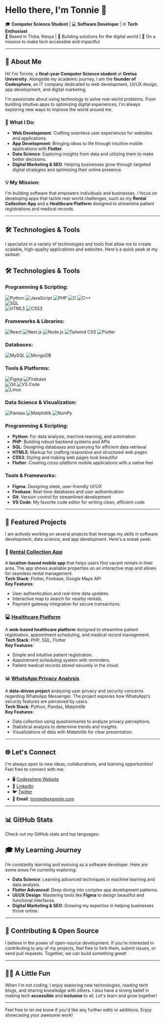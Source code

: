 # Hello there, I'm **Tonnie** 👋

🎓 **Computer Science Student** | 💻 **Software Developer** | 🌐 **Tech Enthusiast**  
📍 Based in Thika, Kenya | 🌟 Building solutions for the digital world | 🚀 On a mission to make tech accessible and impactful

---

## 🚀 About Me
Hi! I'm Tonnie, a **final-year Computer Science student** at **Gretsa University**. Alongside my academic journey, I am the **founder of Codesphere**, an IT company dedicated to web development, UI/UX design, app development, and digital marketing.

I'm passionate about using technology to solve real-world problems. From building intuitive apps to optimizing digital experiences, I'm always exploring new ways to improve the world around me.

### 🚀 What I Do:
- **Web Development**: Crafting seamless user experiences for websites and applications.
- **App Development**: Bringing ideas to life through intuitive mobile applications with **Flutter**.
- **Data Science**: Exploring insights from data and utilizing them to make better decisions.
- **Digital Marketing & SEO**: Helping businesses grow through targeted digital strategies and optimizing their online presence.

### 💡 My Mission:
I'm building software that empowers individuals and businesses. I focus on developing apps that tackle real-world challenges, such as my **Rental Collection App** and a **Healthcare Platform** designed to streamline patient registrations and medical records.

---

## 🛠️ Technologies & Tools
I specialize in a variety of technologies and tools that allow me to create scalable, high-quality applications and websites. Here's a quick peek at my skillset:

## 🛠️ Technologies & Tools

### Programming & Scripting:
![Python](https://img.shields.io/badge/Python-3776AB?style=for-the-badge&logo=python&logoColor=white)
![JavaScript](https://img.shields.io/badge/JavaScript-F7DF1E?style=for-the-badge&logo=javascript&logoColor=black)
![PHP](https://img.shields.io/badge/PHP-777BB4?style=for-the-badge&logo=php&logoColor=white)
![C](https://img.shields.io/badge/C-A8B9CC?style=for-the-badge&logo=c&logoColor=white)
![C++](https://img.shields.io/badge/C++-00599C?style=for-the-badge&logo=cplusplus&logoColor=white)  
![SQL](https://img.shields.io/badge/SQL-4479A1?style=for-the-badge&logo=mysql&logoColor=white)  
![HTML5](https://img.shields.io/badge/HTML5-E34F26?style=for-the-badge&logo=html5&logoColor=white)
![CSS3](https://img.shields.io/badge/CSS3-1572B6?style=for-the-badge&logo=css3&logoColor=white)

### Frameworks & Libraries:
![React](https://img.shields.io/badge/React-61DAFB?style=for-the-badge&logo=react&logoColor=black)
![Next.js](https://img.shields.io/badge/Next.js-000000?style=for-the-badge&logo=nextdotjs&logoColor=white)
![Node.js](https://img.shields.io/badge/Node.js-339933?style=for-the-badge&logo=nodedotjs&logoColor=white)
![Tailwind CSS](https://img.shields.io/badge/Tailwind_CSS-06B6D4?style=for-the-badge&logo=tailwindcss&logoColor=white)
![Flutter](https://img.shields.io/badge/Flutter-02569B?style=for-the-badge&logo=flutter&logoColor=white)

### Databases:
![MySQL](https://img.shields.io/badge/MySQL-4479A1?style=for-the-badge&logo=mysql&logoColor=white)
![MongoDB](https://img.shields.io/badge/MongoDB-47A248?style=for-the-badge&logo=mongodb&logoColor=white)

### Tools & Platforms:
![Figma](https://img.shields.io/badge/Figma-F24E1E?style=for-the-badge&logo=figma&logoColor=white)
![Firebase](https://img.shields.io/badge/Firebase-FFCA28?style=for-the-badge&logo=firebase&logoColor=black)  
![Git](https://img.shields.io/badge/Git-F05032?style=for-the-badge&logo=git&logoColor=white)
![VS Code](https://img.shields.io/badge/VS%20Code-007ACC?style=for-the-badge&logo=visual-studio-code&logoColor=white)  
![Linux](https://img.shields.io/badge/Linux-FCC624?style=for-the-badge&logo=linux&logoColor=black)

### Data Science & Visualization:
![Pandas](https://img.shields.io/badge/Pandas-150458?style=for-the-badge&logo=pandas&logoColor=white)
![Matplotlib](https://img.shields.io/badge/Matplotlib-FF9633?style=for-the-badge&logo=python&logoColor=white)
![NumPy](https://img.shields.io/badge/NumPy-013243?style=for-the-badge&logo=numpy&logoColor=white)

### Programming & Scripting:
- **Python**: For data analysis, machine learning, and automation
- **PHP**: Building robust backend systems and APIs
- **SQL**: Designing databases and querying for efficient data retrieval
- **HTML5**: Markup for crafting responsive and structured web pages
- **CSS3**: Styling and making web pages look beautiful
- **Flutter**: Creating cross-platform mobile applications with a native feel

### Tools & Frameworks:
- **Figma**: Designing sleek, user-friendly UI/UX
- **Firebase**: Real-time databases and user authentication
- **Git**: Version control for streamlined development
- **VS Code**: My favorite code editor for writing clean, efficient code

---

## 🌟 Featured Projects

I am actively working on several projects that leverage my skills in software development, data science, and app development. Here's a sneak peek:

### 🔑 **[Rental Collection App](https://github.com/Tonniembae/Rental-Collection-App)**
A **location-based mobile app** that helps users find vacant rentals in their area. The app shows available properties on an interactive map and allows for seamless rental management.  
**Tech Stack**: Flutter, Firebase, Google Maps API  
**Key Features**:
- User authentication and real-time data updates.
- Interactive map to search for nearby rentals.
- Payment gateway integration for secure transactions.

### 💻 **[Healthcare Platform](https://github.com/Tonniembae/Healthcare-Platform)**
A **web-based healthcare platform** designed to streamline patient registration, appointment scheduling, and medical record management.  
**Tech Stack**: PHP, SQL, Flutter  
**Key Features**:
- Simple and intuitive patient registration.
- Appointment scheduling system with reminders.
- Patient medical records stored securely in the cloud.

### 📊 **[WhatsApp Privacy Analysis](https://github.com/Tonniembae/WhatsApp-Privacy-Analysis)**
A **data-driven project** analyzing user privacy and security concerns regarding WhatsApp Messenger. The project explores how WhatsApp's security features are perceived by users.  
**Tech Stack**: Python, Pandas, Matplotlib  
**Key Features**:
- Data collection using questionnaires to analyze privacy perceptions.
- Statistical analysis to determine trends and insights.
- Visualizations of data with Matplotlib for clear presentation.

---

## 🌐 Let's Connect
I'm always open to new ideas, collaborations, and learning opportunities! Feel free to connect with me:

- 🖥️ [Codesphere Website](https://codesphere.io)  
- 💼 [LinkedIn](https://linkedin.com/in/your-profile)  
- 🐦 [Twitter](https://twitter.com/your-handle)  
- 📧 **Email**: tonnie@example.com  

---

## 📊 GitHub Stats
Check out my GitHub stats and top languages:



## 🎓 My Learning Journey
I’m constantly learning and evolving as a software developer. Here are some areas I’m currently exploring:
- **Data Science**: Learning advanced techniques in machine learning and data analysis.
- **Flutter Advanced**: Deep diving into complex app development patterns.
- **UI/UX Design**: Mastering tools like **Figma** to design beautiful and functional interfaces.
- **Digital Marketing & SEO**: Growing my expertise in helping businesses thrive online.

---

## 🤝 Contributing & Open Source
I believe in the power of open-source development. If you’re interested in contributing to any of my projects, feel free to fork them, submit issues, or send pull requests. Together, we can build something great!

---

## 🧑‍💻 A Little Fun
When I'm not coding, I enjoy exploring new technologies, reading tech blogs, and sharing knowledge with others. I also have a strong belief in making tech **accessible** and **inclusive** to all. Let's learn and grow together!

---

Feel free to let me know if you'd like any further edits or additions. Enjoy showcasing your awesome work!
